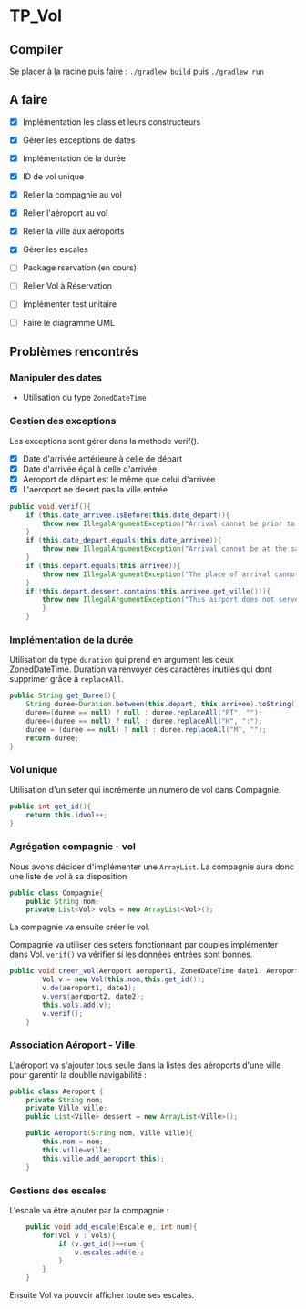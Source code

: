 # TP_Vol

## Compiler

Se placer à la racine puis faire : `./gradlew build` puis `./gradlew run` 

## A faire

- [x] Implémentation les class et leurs constructeurs

- [x] Gérer les exceptions de dates 

- [x] Implémentation de la durée 

- [x] ID de vol unique 

- [x] Relier la compagnie au vol 

- [X] Relier l'aéroport au vol

- [x] Relier la ville aux aéroports 

- [x] Gérer les escales

- [ ] Package rservation (en cours)

- [ ] Relier Vol à Réservation

- [ ] Implémenter test unitaire
- [ ] Faire le diagramme UML 

## Problèmes rencontrés

### Manipuler des dates

- Utilisation du type `ZonedDateTime`



### Gestion des exceptions

Les exceptions sont gérer dans la méthode verif().

- [X] Date d'arrivée antérieure à celle de départ
- [X] Date d'arrivée égal à celle d'arrivée
- [x] Aeroport de départ est le même que celui d'arrivée
- [x] L'aeroport ne desert pas la ville entrée

```java
public void verif(){
	if (this.date_arrivee.isBefore(this.date_depart)){
		throw new IllegalArgumentException("Arrival cannot be prior to departure");
	}
	if (this.date_depart.equals(this.date_arrivee)){
		throw new IllegalArgumentException("Arrival cannot be at the same time as departure");
	}
	if (this.depart.equals(this.arrivee)){
		throw new IllegalArgumentException("The place of arrival cannot be the same as the place of departure");
	}
	if(!this.depart.dessert.contains(this.arrivee.get_ville())){
		throw new IllegalArgumentException("This airport does not serve the city entrance");
		}
	}
```

### Implémentation de la durée

Utilisation du type `duration` qui prend en argument les deux ZonedDateTime. 
Duration va renvoyer des caractères inutiles qui dont supprimer grâce à `replaceAll`.

```java
public String get_Duree(){ 
	String duree=Duration.between(this.depart, this.arrivee).toString();
	duree=(duree == null) ? null : duree.replaceAll("PT", "");
	duree=(duree == null) ? null : duree.replaceAll("H", ":");
	duree = (duree == null) ? null : duree.replaceAll("M", "");
	return duree;
}
```

### Vol unique 

Utilisation d'un seter qui incrémente un numéro de vol dans Compagnie. 

```java
public int get_id(){
	return this.idvol++;
}
```

### Agrégation compagnie - vol 

Nous avons décider d'implémenter une `ArrayList`.
La compagnie aura donc une liste de vol à sa disposition 
```java 
public class Compagnie{
	public String nom;
	private List<Vol> vols = new ArrayList<Vol>();
```

La compagnie va ensuite créer le vol.

Compagnie va utiliser des seters fonctionnant par couples implémenter dans Vol. `verif()` va vérifier si les données entrées sont bonnes.
```java
public void creer_vol(Aeroport aeroport1, ZonedDateTime date1, Aeroport aeroport2, ZonedDateTime date2){
		Vol v = new Vol(this.nom,this.get_id());
		v.de(aeroport1, date1);
		v.vers(aeroport2, date2);
		this.vols.add(v);
		v.verif();
	}
``` 

### Association Aéroport - Ville 
L'aéroport va s'ajouter tous seule dans la listes des aéroports d'une ville pour garentir la doublle navigabilité : 
```java
public class Aeroport {
    private String nom;
    private Ville ville;
    public List<Ville> dessert = new ArrayList<Ville>();

    public Aeroport(String nom, Ville ville){
        this.nom = nom;
        this.ville=ville;
        this.ville.add_aeroport(this);
	}
``` 

### Gestions des escales
L'escale va être ajouter par la compagnie : 
```java
	public void add_escale(Escale e, int num){
		for(Vol v : vols){
			if (v.get_id()==num){
				v.escales.add(e);
			}
		}
	}
``` 
Ensuite Vol va pouvoir afficher toute ses escales. 
